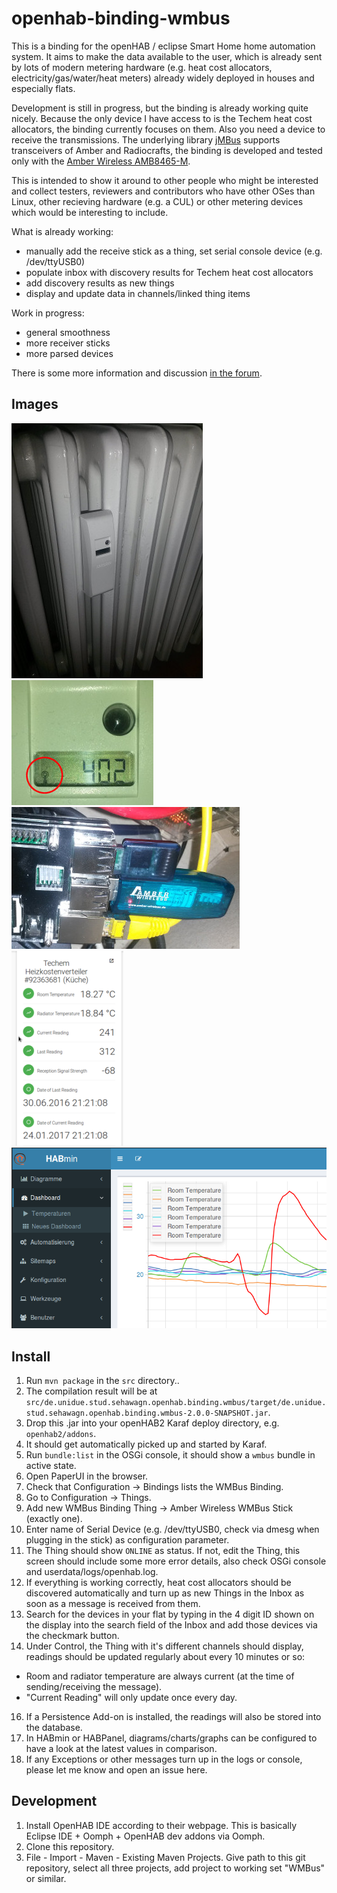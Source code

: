 # openhab-binding-wmbus

This is a binding for the openHAB / eclipse Smart Home home automation system. It aims to make the data available to the user, which is already sent by lots of modern metering hardware (e.g. heat cost allocators, electricity/gas/water/heat meters) already widely deployed in houses and especially flats.

Development is still in progress, but the binding is already working quite nicely. Because the only device I have access to is the Techem heat cost allocators, the binding currently focuses on them. Also you need a device to receive the transmissions. The underlying library [jMBus](https://www.openmuc.org/m-bus/) supports transceivers of Amber and Radiocrafts, the binding is developed and tested only with the [Amber Wireless AMB8465-M](https://www.amber-wireless.de/de/produkte/wireless-m-bus/alle-usb-sticks/wireless-m-bus-868-mhz-usb-stick-int-antenne-amb8465-m.html).

This is intended to show it around to other people who might be interested and collect testers, reviewers and contributors who have other OSes than Linux, other recieving hardware (e.g. a CUL) or other metering devices which would be interesting to include.

What is already working:
* manually add the receive stick as a thing, set serial console device (e.g. /dev/ttyUSB0)
* populate inbox with discovery results for Techem heat cost allocators
* add discovery results as new things
* display and update data in channels/linked thing items

Work in progress:
* general smoothness
* more receiver sticks
* more parsed devices

There is some more information and discussion [in the forum](https://community.openhab.org/t/new-binding-wireless-m-bus-techem-heat-cost-allocators/16974).

## Images

![A Techem Heat Cost Allocator on the radiator](doc/techem.jpg)
![The display, showing radio mode](doc/techem_remote.jpg)
![Amber Wireless Stick on the RaspberryPi](doc/raspiamber.jpg)
![The Thing in the Control Screen](doc/control.png)
![Diagram in HABmin, fed by several HKVs ](doc/diagrams.png)


## Install

1. Run `mvn package` in the `src` directory..
2. The compilation result will be at `src/de.unidue.stud.sehawagn.openhab.binding.wmbus/target/de.unidue.stud.sehawagn.openhab.binding.wmbus-2.0.0-SNAPSHOT.jar`.
3. Drop this .jar into your openHAB2 Karaf deploy directory, e.g. `openhab2/addons`.
4. It should get automatically picked up and started by Karaf. 
5. Run `bundle:list` in the OSGi console, it should show a `wmbus` bundle in active state.
6. Open PaperUI in the browser.
7. Check that Configuration -> Bindings lists the WMBus Binding.
8. Go to Configuration -> Things.
9. Add new WMBus Binding Thing -> Amber Wireless WMBus Stick (exactly one).
11. Enter name of Serial Device (e.g. /dev/ttyUSB0, check via dmesg when plugging in the stick) as configuration parameter.
12. The Thing should show `ONLINE` as status. If not, edit the Thing, this screen should include some more error details, also check OSGi console and userdata/logs/openhab.log.
13. If everything is working correctly, heat cost allocators should be discovered automatically and turn up as new Things in the Inbox as soon as a message is received from them.
14. Search for the devices in your flat by typing in the 4 digit ID shown on the display into the search field of the Inbox and add those devices via the checkmark button.
15. Under Control, the Thing with it's different channels should display, readings should be updated regularly about every 10 minutes or so:
* Room and radiator temperature are always current (at the time of sending/receiving the message).
* "Current Reading" will only update once every day.
16. If a Persistence Add-on is installed, the readings will also be stored into the database.
17. In HABmin or HABPanel, diagrams/charts/graphs can be configured to have a look at the latest values in comparison.
18. If any Exceptions or other messages turn up in the logs or console, please let me know and open an issue here.


## Development

1. Install OpenHAB IDE according to their webpage. This is basically Eclipse IDE + Oomph + OpenHAB dev addons via Oomph.
2. Clone this repository.
3. File - Import - Maven - Existing Maven Projects. Give path to this git repository, select all three projects, add project to working set "WMBus" or similar.
